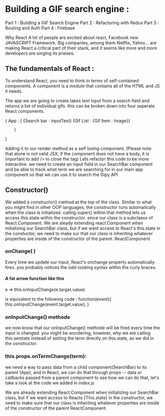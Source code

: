 # Building a GIF search engine :

Part 1 : Building a GIF Search Engine
Part 2 : Refactoring with Redux 
Part 3 : Routing and Auth
Part 4 : Firebase

Why React 
A lot of people are excited about react, Facebook new JAVASCRIPT Framework.
Big companies, among them Netflix, Yahoo...
are making React a critical part of their stack, and it seems like more and more developers are singing its praises.

## The fundamentals of React :
To understand React, you need to think in terms of self-contained components. A component is a module that contains all of the HTML and JS it needs.

The app we are going to create takes text input from a search field and returns a list of individual gifs. this can be broken down into four seperate React components.

{ App : {
            {Search bar : inputText}
            {Gif List : {Gif Item : Image}}

        }

}

Adding it to our render method as a self losing component.
(Please note that <SearchBar> alone is not valid JSX; if the component does not have a body, it is important to add /> to close the tag)
Lets refactor this code to be more interactive. we need to create an input field in our SearchBar component and be able to track what term we are searching for in our main app component so that we can use it to search the Gipy API

## Constructor()
We added a constructor() method at the top of the class. Similar to what you might find in other OOP languages, the constructor runs automatically when the class is initialized. calling super() within that method lets us access this.state within the constructor. since our class is a subclaass of React.Component.
We are aleady extending react.Component when initializing our SearchBar class, but if we want access to React's this.state in the constuctor, we need to make sur that our class is inheriting whatever properties are inside of the constructor of the parent. ReactComponent

### onChange( )
Every time we update our input, React's onchange property automatically fires.
you probably notices the odd-looking  syntax within the curly braces.
#### A fat arrow function like this
e => this.onInputChange(e.target.value)

is equivalent to the following code :
function(event){
    this.onInputChange(event.target.value);
}

### onInputChange() methode
we now know that our onInputChange() methode will be fired every time the input is changed. you might be wondering, however, why we are calling this.setstate instead of setting the term directly on this.state, as we did in the constructor.
### this.props.onTermChange(term):
we need a way to pass data from a child component(SearchBar) to its parent (App), and in React, we can do that through props -- data or callbacks passed from a parent component to see how we can do that, let's take a look at the code we added in index.js

We are already extending React.Component when initializing our SearchBar class, but if we want access to Reacts {This.state} in the constructor, we need to make sure that our class is inheriting whatever properties are inside of the constructor of the parent ReactComponent.